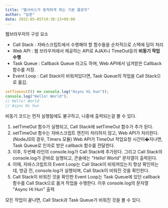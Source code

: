 ```yaml
---
title: "웹서비스가 동작하게 하는 기본 플로우"
author: "임훈"
date: 2022-05-05T19:30:13+09:00
---
```


웹브라우저의 구성 요소

- Call Stack : 자바스크립트에서 수행해야 할 함수들을 순차적으로 스택에 담아 처리
- Web API : 웹 브라우저에서 제공하는 API로 AJAX나 TimeOut등의 **비동기 작업 수행**
- Task Queue : Callback Queue 라고도 하며, Web API에서 넘겨받은 Callback함수를 저장.
- Event Loop : Call Stack이 비워져있다면, Task Queue의 작업을 Call Stack으로 옮김.

```js
setTimeout(() => console.log("Async Hi hun"));
console.log("Hello! World");
// Hello! World
// Async Hi hun
```

비동기 코드는 먼저 실행됨에도 불구하고, 나중에 출력되는걸 볼 수 있다.

1. setTimeOut 함수가 실행되고, Call Stack에 setTimeOut 함수가 추가 된다.
2. setTimeOut 함수는 자바스크립트 엔진이 처리하지 않고, Web API가 처리한다. (NodeJS의 경우, Timers 모듈) Web API가 TimeOut 작업요청 시간이�지나면, Task Queue로 인자로 받은 callback 함수를 전달한다.
3. 이후, 두번째 라인의 console.log가 Call Stack에 추가된다. 그리고 Call Stack의 console.log가 곧바로 실행되고, 콘솔에는 "Hello! World" 문자열이 출력된다.
4. 이때, 자바스크립트의 Event Loop는 Call Stack이 비워져있는지 항상 확인하는데, 방금 전, console.log가 실행되며, Call Stack이 비워진 것을 확인한다.
5. Call Stack이 비워진 것을 확인한 Event Loop는 Task Queue에 있던 callback함수를 Call Stack으로 옮겨 작업을 수행한다. 이후 console.log의 문자열 "Async Hi Hun" 출력

모든 작업이 끝나면, Call Stack과 Task Queue가 비워진 것을 볼 수 있다.
